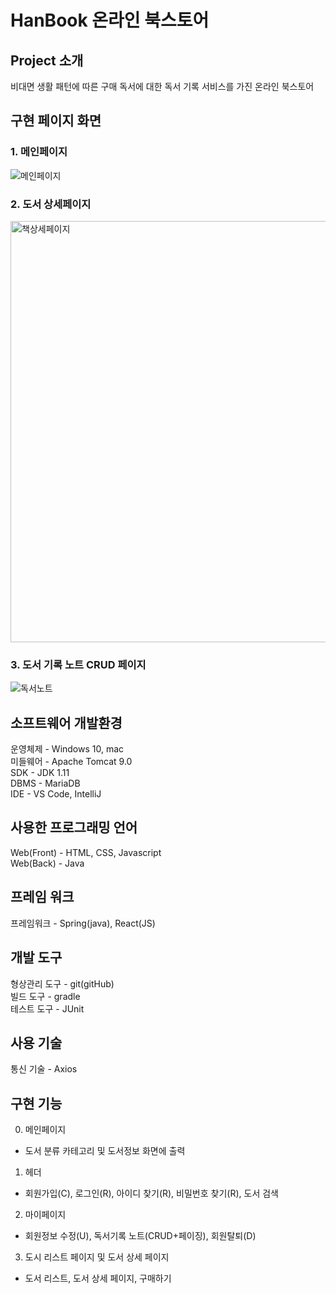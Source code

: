 # HanBook 온라인 북스토어

## Project 소개

비대면 생활 패턴에 따른 구매 독서에 대한 독서 기록 서비스를 가진 온라인 북스토어
   
## 구현 페이지 화면
### 1. 메인페이지
![메인페이지](https://user-images.githubusercontent.com/81788884/155150284-86a6aac7-5be9-4b36-864c-340c2d17f27c.png)
### 2. 도서 상세페이지

<img width="674" alt="책상세페이지" src="https://user-images.githubusercontent.com/81788884/155150324-b9b80a52-b34c-4dc4-91d9-f1c710572fa7.png">

### 3. 도서 기록 노트 CRUD 페이지

![독서노트](https://user-images.githubusercontent.com/81788884/155150311-d741eff5-fd37-4d3f-a237-169c45d239a3.png)

## 소프트웨어 개발환경  
운영체제 - Windows 10, mac  
미들웨어 - Apache Tomcat 9.0  
SDK -  JDK 1.11   
DBMS - MariaDB  
IDE - VS Code, IntelliJ 

## 사용한 프로그래밍 언어
Web(Front) - HTML, CSS, Javascript  
Web(Back) - Java  
## 프레임 워크
프레임워크 - Spring(java), React(JS)

## 개발 도구
형상관리 도구 - git(gitHub)  
빌드 도구 - gradle  
테스트 도구 - JUnit  

## 사용 기술
통신 기술 - Axios 
    
## 구현 기능

0. 메인페이지
- 도서 분류 카테고리 및 도서정보 화면에 출력

1. 헤더
- 회원가입(C), 로그인(R), 아이디 찾기(R), 비밀번호 찾기(R), 도서 검색

2. 마이페이지
- 회원정보 수정(U), 독서기록 노트(CRUD+페이징), 회원탈퇴(D)

3. 도시 리스트 페이지 및 도서 상세 페이지
- 도서 리스트, 도서 상세 페이지, 구매하기
